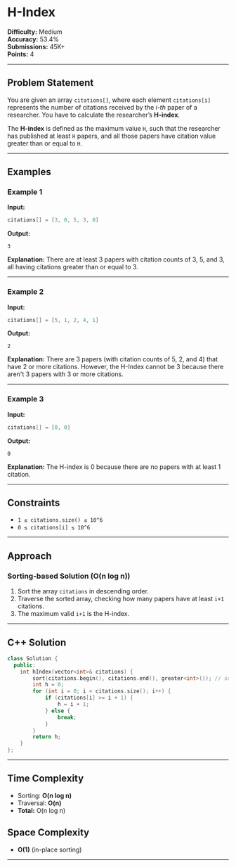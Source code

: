 # H-Index

**Difficulty:** Medium  
**Accuracy:** 53.4%  
**Submissions:** 45K+  
**Points:** 4  

---

## Problem Statement
You are given an array `citations[]`, where each element `citations[i]` represents the number of citations received by the *i-th* paper of a researcher. You have to calculate the researcher’s **H-index**.

The **H-index** is defined as the maximum value `H`, such that the researcher has published at least `H` papers, and all those papers have citation value greater than or equal to `H`.

---

## Examples

### Example 1
**Input:**
```cpp
citations[] = [3, 0, 5, 3, 0]
```
**Output:**
```
3
```
**Explanation:**
There are at least 3 papers with citation counts of 3, 5, and 3, all having citations greater than or equal to 3.

---

### Example 2
**Input:**
```cpp
citations[] = [5, 1, 2, 4, 1]
```
**Output:**
```
2
```
**Explanation:**
There are 3 papers (with citation counts of 5, 2, and 4) that have 2 or more citations. However, the H-Index cannot be 3 because there aren't 3 papers with 3 or more citations.

---

### Example 3
**Input:**
```cpp
citations[] = [0, 0]
```
**Output:**
```
0
```
**Explanation:**
The H-index is 0 because there are no papers with at least 1 citation.

---

## Constraints
- `1 ≤ citations.size() ≤ 10^6`
- `0 ≤ citations[i] ≤ 10^6`

---

## Approach

### Sorting-based Solution (O(n log n))
1. Sort the array `citations` in descending order.
2. Traverse the sorted array, checking how many papers have at least `i+1` citations.
3. The maximum valid `i+1` is the H-index.

---

## C++ Solution
```cpp
class Solution {
  public:
    int hIndex(vector<int>& citations) {
        sort(citations.begin(), citations.end(), greater<int>()); // sort in descending order
        int h = 0;
        for (int i = 0; i < citations.size(); i++) {
            if (citations[i] >= i + 1) {
                h = i + 1;
            } else {
                break;
            }
        }
        return h;
    }
};
```

---

## Time Complexity
- Sorting: **O(n log n)**
- Traversal: **O(n)**
- **Total:** O(n log n)

## Space Complexity
- **O(1)** (in-place sorting)

---
